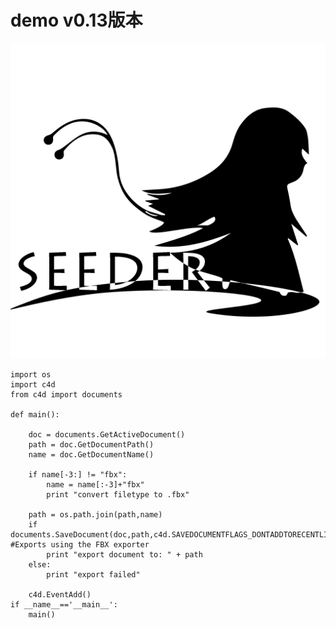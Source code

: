# demo v0.13版本

![Seeder Logo](../Logo.png)


    import os
    import c4d
    from c4d import documents

    def main():
        
        doc = documents.GetActiveDocument()
        path = doc.GetDocumentPath()
        name = doc.GetDocumentName()

        if name[-3:] != "fbx":
            name = name[:-3]+"fbx"
            print "convert filetype to .fbx"
        
        path = os.path.join(path,name)
        if documents.SaveDocument(doc,path,c4d.SAVEDOCUMENTFLAGS_DONTADDTORECENTLIST,1026370): #Exports using the FBX exporter
            print "export document to: " + path
        else:
            print "export failed"

        c4d.EventAdd() 
    if __name__=='__main__':
        main()